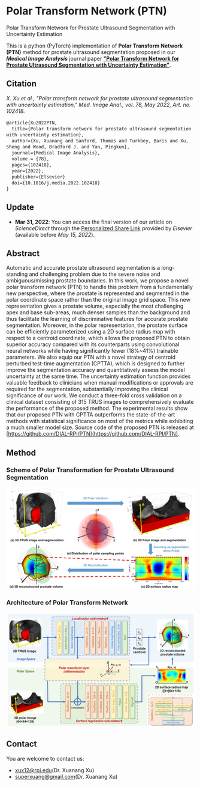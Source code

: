 # Polar Transform Network (PTN)
Polar Transform Network for Prostate Ultrasound Segmentation with Uncertainty Estimation

This is a python (PyTorch) implementation of **Polar Transform Network (PTN)** method for prostate ultrasound segmentation proposed in our ***Medical Image Analysis*** journal paper [**"Polar Transform Network for Prostate Ultrasound Segmentation with Uncertainty Estimation"**](https://doi.org/10.1016/j.media.2022.102418).

## Citation
  *X. Xu et al., "Polar transform network for prostate ultrasound segmentation with uncertainty estimation," Med. Image Anal., vol. 78, May 2022, Art. no. 102418.*

    @article{Xu2022PTN,
      title={Polar transform network for prostate ultrasound segmentation with uncertainty estimation}, 
      author={Xu, Xuanang and Sanford, Thomas and Turkbey, Baris and Xu, Sheng and Wood, Bradford J. and Yan, Pingkun},
      journal={Medical Image Analysis}, 
      volume = {78},
      pages={102418},
      year={2022},
      publisher={Elsevier}
      doi={10.1016/j.media.2022.102418}
    }

## Update
  - **Mar 31, 2022**: You can access the final version of our article on *ScienceDirect* through the [Personalized Share Link](https://authors.elsevier.com/c/1eo-W_UzlO11E5) provided by *Elsevier* (available before *May 15, 2022*).

## Abstract
Automatic and accurate prostate ultrasound segmentation is a long-standing and challenging problem due to the severe noise and ambiguous/missing prostate boundaries. In this work, we propose a novel polar transform network (PTN) to handle this problem from a fundamentally new perspective, where the prostate is represented and segmented in the polar coordinate space rather than the original image grid space. This new representation gives a prostate volume, especially the most challenging apex and base sub-areas, much denser samples than the background and thus facilitate the learning of discriminative features for accurate prostate segmentation. Moreover, in the polar representation, the prostate surface can be efficiently parameterized using a 2D surface radius map with respect to a centroid coordinate, which allows the proposed PTN to obtain superior accuracy compared with its counterparts using convolutional neural networks while having significantly fewer (18%~41%) trainable parameters. We also equip our PTN with a novel strategy of centroid perturbed test-time augmentation (CPTTA), which is designed to further improve the segmentation accuracy and quantitatively assess the model uncertainty at the same time. The uncertainty estimation function provides valuable feedback to clinicians when manual modifications or approvals are required for the segmentation, substantially improving the clinical significance of our work. We conduct a three-fold cross validation on a clinical dataset consisting of 315 TRUS images to comprehensively evaluate the performance of the proposed method. The experimental results show that our proposed PTN with CPTTA outperforms the state-of-the-art methods with statistical significance on most of the metrics while exhibiting a much smaller model size. Source code of the proposed PTN is released at [https://github.com/DIAL-RPI/PTN](https://github.com/DIAL-RPI/PTN).

## Method
### Scheme of Polar Transformation for Prostate Ultrasound Segmentation
<img src="./fig2.png"/>

### Architecture of Polar Transform Network
<img src="./fig1.png"/>

## Contact
You are welcome to contact us:  
  - [xux12@rpi.edu](mailto:xux12@rpi.edu)(Dr. Xuanang Xu)  
  - [superxuang@gmail.com](mailto:superxuang@gmail.com)(Dr. Xuanang Xu)

